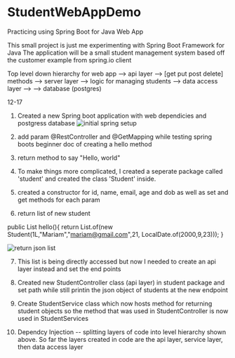 # StudentWebAppDemo
Practicing using Spring Boot for Java Web App

This small project is just me experimenting with Spring Boot Framework for Java
The application will be a small student management system based off the customer example from spring.io
						client


Top level down hierarchy for web app    --> api layer --> [get put post delete] methods
					--> server layer  --> logic for managing students
					--> data access layer -->
					--> database (postgres)

12-17
1. Created a new Spring boot application with web dependicies and postgress database
![initial spring setup](https://user-images.githubusercontent.com/70227588/146634238-6f498ce2-5c69-4734-bc6c-e9e71667b35c.JPG)

3. add param @RestController and @GetMapping while testing spring boots beginner doc of creating a hello method
4. return method to say "Hello, world"
5. To make things more complicated, I created a seperate package called 'student' and created the class 'Student' inside.
6. created a constructor for id, name, email, age and dob as well as set and get methods for each param
7. return list of new student

public List <Student> hello(){
		return List.of(new Student(1L,"Mariam","mariam@gmail.com",21, LocalDate.of(2000,9,23)));
	}
 
  
![return json list](https://user-images.githubusercontent.com/70227588/146631556-d209108a-59c5-451b-8488-8be60d9a662b.JPG)

7. This list is being directly accessed but now I needed to create an api layer instead and set the end points
8. Created new StudentController class (api layer) in student package and set path while still printin the json object of students
	at the new endpoint
	
9. Create StudentService class which now hosts method for returning student objects so the method that was used in StudentController is now used in StudentServices
10. Dependcy Injection -- splitting layers of code into level hierarchy shown above. So far the layers created in code are the api layer, service layer, then data access layer
	
	
